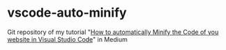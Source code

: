 # vscode-auto-minify
Git repository of my tutorial "[How to automatically Minify the Code of you website in Visual Studio Code](https://adelpro.medium.com/how-to-automatically-minify-the-code-of-you-website-in-visual-studio-code-57907a8f291b?postPublishedType=initial)" in Medium
